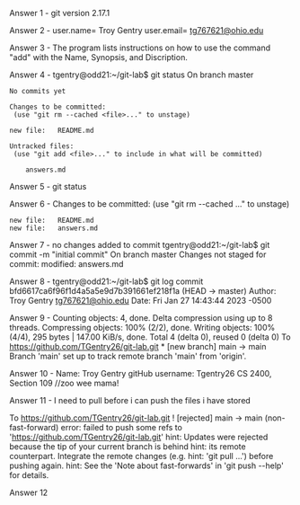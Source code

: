 Answer 1 - git version 2.17.1

Answer 2 - user.name= Troy Gentry
           user.email= tg767621@ohio.edu

Answer 3 - The program lists instructions on how to use the command "add" with the Name, Synopsis, and Discription.

Answer 4 - tgentry@odd21:~/git-lab$ git status
	On branch master

	No commits yet

	Changes to be committed:
 	 (use "git rm --cached <file>..." to unstage)

	new file:   README.md

	Untracked files:
 	 (use "git add <file>..." to include in what will be committed)
	
		answers.md

Answer 5 - git status

Answer 6 - Changes to be committed:
  (use "git rm --cached <file>..." to unstage)

	new file:   README.md
	new file:   answers.md

Answer 7 - no changes added to commit
	tgentry@odd21:~/git-lab$ git commit -m "initial commit"
	On branch master
	Changes not staged for commit:
		modified:   answers.md

Answer 8 - tgentry@odd21:~/git-lab$ git log
	commit bfd6617ca6f96f1d4a5a5e9d7b391661ef218f1a (HEAD -> master)
	Author: Troy Gentry <tg767621@ohio.edu>
	Date:   Fri Jan 27 14:43:44 2023 -0500

Answer 9 -	Counting objects: 4, done.
	Delta compression using up to 8 threads.
	Compressing objects: 100% (2/2), done.
	Writing objects: 100% (4/4), 295 bytes | 147.00 KiB/s, done.
	Total 4 (delta 0), reused 0 (delta 0)
	To https://github.com/TGentry26/git-lab.git
 	* [new branch]      main -> main
	Branch 'main' set up to track remote branch 'main' from 'origin'.

Answer 10 - Name: Troy Gentry gitHub username: Tgentry26 CS 2400, Section 109 //zoo wee mama!

Answer 11 - I need to pull before i can push the files i have stored

To https://github.com/TGentry26/git-lab.git
 ! [rejected]        main -> main (non-fast-forward)
error: failed to push some refs to 'https://github.com/TGentry26/git-lab.git'
hint: Updates were rejected because the tip of your current branch is behind
hint: its remote counterpart. Integrate the remote changes (e.g.
hint: 'git pull ...') before pushing again.
hint: See the 'Note about fast-forwards' in 'git push --help' for details.

Answer 12




